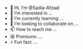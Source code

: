 - 👋 Hi, I’m @Sadia-Afzaal
- 👀 I’m interested in ...
- 🌱 I’m currently learning ...
- 💞️ I’m looking to collaborate on ...
- 📫 How to reach me ...
- 😄 Pronouns: ...
- ⚡ Fun fact: ...

<!---
Sadia-Afzaal/Sadia-Afzaal is a ✨ special ✨ repository because its `README.md` (this file) appears on your GitHub profile.
You can click the Preview link to take a look at your changes.
--->
